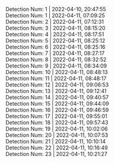
Detection Num: 1 |  2022-04-10, 20:47:55<br />Detection Num: 1 |  2022-04-11, 07:09:25<br />Detection Num: 2 |  2022-04-11, 07:12:31<br />Detection Num: 3 |  2022-04-11, 08:15:20<br />Detection Num: 4 |  2022-04-11, 08:17:51<br />Detection Num: 5 |  2022-04-11, 08:25:12<br />Detection Num: 6 |  2022-04-11, 08:25:16<br />Detection Num: 7 |  2022-04-11, 08:27:17<br />Detection Num: 8 |  2022-04-11, 08:32:52<br />Detection Num: 9 |  2022-04-11, 08:34:09<br />Detection Num: 10 |  2022-04-11, 08:48:13<br />Detection Num: 11 |  2022-04-11, 08:48:17<br />Detection Num: 12 |  2022-04-11, 09:06:53<br />Detection Num: 13 |  2022-04-11, 09:12:41<br />Detection Num: 14 |  2022-04-11, 09:40:57<br />Detection Num: 15 |  2022-04-11, 09:44:09<br />Detection Num: 16 |  2022-04-11, 09:46:59<br />Detection Num: 17 |  2022-04-11, 09:55:01<br />Detection Num: 18 |  2022-04-11, 09:57:43<br />Detection Num: 19 |  2022-04-11, 10:02:06<br />Detection Num: 20 |  2022-04-11, 10:07:53<br />Detection Num: 21 |  2022-04-11, 10:10:14<br />Detection Num: 22 |  2022-04-11, 10:16:49<br />Detection Num: 23 |  2022-04-11, 10:21:27<br />